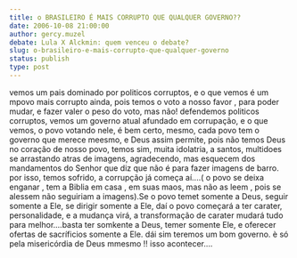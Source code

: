 ```yaml
---
title: o BRASILEIRO É MAIS CORRUPTO QUE QUALQUER GOVERNO??
date: 2006-10-08 21:00:00
author: gercy.muzel
debate: Lula X Alckmin: quem venceu o debate?
slug: o-brasileiro-e-mais-corrupto-que-qualquer-governo
status: publish 
type: post
---
```


vemos um pais dominado por politicos corruptos, e o que vemos é um mpovo mais corrupto ainda, pois temos o voto a nosso favor , para poder mudar, e fazer valer o peso do voto, mas não! defendemos politicos corruptos, vemos um governo atual afundado em corrupação, e o que vemos, o povo votando nele, é bem certo, mesmo, cada povo tem o governo que merece meesmo, e Deus assim permite, pois não temos Deus no coração de nosso povo, temos sim, muita idolatria, a santos, multidoes se arrastando atras de imagens, agradecendo, mas esquecem dos mandamentos do Senhor que diz que não é para fazer imagens de barro. por isso, temos sofrido, a corrupção já começa aí....( o povo se deixa enganar , tem a Biblia em casa , em suas maos, mas não as leem , pois se alessem não seguiriam a imagens).Se o povo temet somente a Deus, seguir somente a Ele, se dirigir somente a Ele, daí o povo começará a ter carater, personalidade, e a mudança virá, a transformação de carater mudará tudo para melhor....basta ter somkente a Deus, temer somente Ele, e oferecer ofertas de sacríficios somente a Ele. dái sim teremos um bom governo. è só pela misericórdia de Deus mmesmo !! isso acontecer....


 


 



